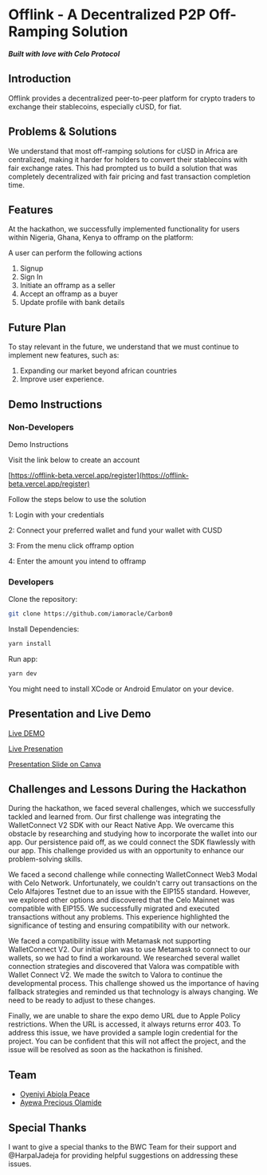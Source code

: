 # Offlink - A Decentralized P2P Off-Ramping Solution

**_Built with love with Celo Protocol_**

## Introduction

Offlink provides a decentralized peer-to-peer platform for crypto traders to exchange their stablecoins, especially cUSD, for fiat.

## Problems & Solutions

We understand that most off-ramping solutions for cUSD in Africa are centralized, making it harder for holders to convert their stablecoins with fair exchange rates. This had prompted us to build a solution that was completely decentralized with fair pricing and fast transaction completion time.



## Features

At the hackathon, we successfully implemented functionality for users within Nigeria, Ghana, Kenya to offramp on the platform:

A user can perform the following actions
1. Signup
2. Sign In
3. Initiate an offramp as a seller
4. Accept an offramp as a buyer
5. Update profile with bank details

## Future Plan

To stay relevant in the future, we understand that we must continue to implement new features, such as:

1. Expanding our market beyond african countries
2. Improve user experience.

## Demo Instructions

### Non-Developers

Demo Instructions

Visit the link below to create an account

[https://offlink-beta.vercel.app/register](https://offlink-beta.vercel.app/register)

Follow the steps below to use the solution

1: Login with your credentials

2: Connect your preferred wallet and fund your wallet with CUSD

3: From the menu click offramp option

4: Enter the amount you intend to offramp

### Developers

Clone the repository:

```bash
git clone https://github.com/iamoracle/Carbon0
```

Install Dependencies:

```bash
yarn install
```

Run app:

```bash
yarn dev
```

You might need to install XCode or Android Emulator on your device.

## Presentation and Live Demo

[Live DEMO](https://www.youtube.com/watch?v=DEwyT9X4YZ4)

[Live Presenation](https://www.youtube.com/watch?v=fA4k9BV4lFE)

[Presentation Slide on Canva](https://www.canva.com/design/DAFio39YiSE/a_COVrlxLRZYL_n24S2GQw/edit?utm_content=DAFio39YiSE&utm_campaign=designshare&utm_medium=link2&utm_source=sharebutton)

## Challenges and Lessons During the Hackathon

During the hackathon, we faced several challenges, which we successfully tackled and learned from. Our first challenge was integrating the WalletConnect V2 SDK with our React Native App. We overcame this obstacle by researching and studying how to incorporate the wallet into our app. Our persistence paid off, as we could connect the SDK flawlessly with our app. This challenge provided us with an opportunity to enhance our problem-solving skills.

We faced a second challenge while connecting WalletConnect Web3 Modal with Celo Network. Unfortunately, we couldn't carry out transactions on the Celo Alfajores Testnet due to an issue with the EIP155 standard. However, we explored other options and discovered that the Celo Mainnet was compatible with EIP155. We successfully migrated and executed transactions without any problems. This experience highlighted the significance of testing and ensuring compatibility with our network.

We faced a compatibility issue with Metamask not supporting WalletConnect  V2. Our initial plan was to use Metamask to connect to our wallets, so we had to find a workaround. We researched several wallet connection strategies and discovered that Valora was compatible with Wallet Connect  V2. We made the switch to Valora to continue the developmental process. This challenge showed us the importance of having fallback strategies and reminded us that technology is always changing. We need to be ready to adjust to these changes.

Finally,  we are unable to share the expo demo URL due to Apple Policy restrictions. When the URL is accessed, it always returns error 403. To address this issue, we have provided a sample login credential for the project. You can be confident that this will not affect the project, and the issue will be resolved as soon as the hackathon is finished.

## Team

* [Oyeniyi Abiola Peace](https://twitter.com/_iamoracle)
* [Ayewa Precious Olamide](https://twitter.com/darleneprecy)

## Special Thanks

I want to give a special thanks to the BWC Team for their support and @HarpalJadeja for providing helpful suggestions on addressing these issues.